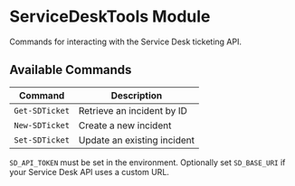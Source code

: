 # ServiceDeskTools Module

Commands for interacting with the Service Desk ticketing API.

## Available Commands

| Command | Description |
|---------|-------------|
| `Get-SDTicket` | Retrieve an incident by ID |
| `New-SDTicket` | Create a new incident |
| `Set-SDTicket` | Update an existing incident |

`SD_API_TOKEN` must be set in the environment. Optionally set `SD_BASE_URI` if your Service Desk API uses a custom URL.
